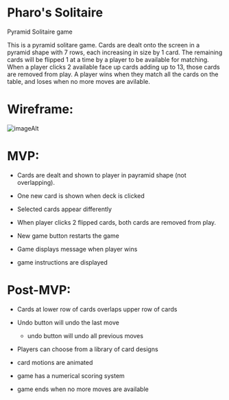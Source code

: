 # Pharo's Solitaire
Pyramid Solitaire game

This is a pyramid solitare game. Cards are dealt onto the screen in a pyramid shape with 7 rows, each increasing in size by 1 card. The remaining cards will be flipped 1 at a time by a player to be available for matching. When a player clicks 2 available face up cards adding up to 13, those cards are removed from play. A player wins when they match all the cards on the table, and loses when no more moves are avilable.

# Wireframe:

![imageAlt](https://i.imgur.com/Kvf5eKl.png)

# MVP: 
- Cards are dealt and shown to player in payramid shape (not overlapping). 

- One new card is shown when deck is clicked

- Selected cards appear differently

- When player clicks 2 flipped cards, both cards are removed from play.

- New game button restarts the game

- Game displays message when player wins

- game instructions are displayed


# Post-MVP:

- Cards at lower row of cards overlaps upper row of cards

- Undo button will undo the last move

  * undo button will undo all previous moves

- Players can choose from a library of card designs

- card motions are animated

- game has a numerical scoring system

- game ends when no more moves are available


